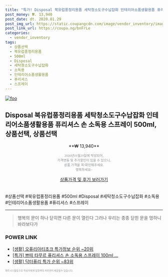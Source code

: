 ```yaml
--- 
title: "특가! Disposal 북유럽풍정리용품 세탁청소도구수납잡화 인테리어소품생활용품 퓨리셔스 손 소독용 스프..." 
post_money: ₩. 13,940 
post_date: dt. 2020.01.29 
post_img_url: https://static.coupangcdn.com/image/vendor_inventory/images/2018/08/14/19/5/6092fc84-1fe3-42a2-9196-77079ec1907f.jpg 
post_link_url: https://coupa.ng/bnFrLe 
categories: 
  - vendor_inventory 
tags: 
  - 상품선택 
  - 북유럽풍정리용품 
  - 500ml 
  - Disposal 
  - 세탁청소도구수납잡화 
  - 소독용 
  - 인테리어소품생활용품 
  - 퓨리셔스 
  - 스프레이 
--- 
```

[![foo](https://static.coupangcdn.com/image/vendor_inventory/images/2018/08/14/19/5/6092fc84-1fe3-42a2-9196-77079ec1907f.jpg)](https://coupa.ng/bnFrLe) 

## Disposal 북유럽풍정리용품 세탁청소도구수납잡화 인테리어소품생활용품 퓨리셔스 손 소독용 스프레이 500ml, 상품선택, 상품선택 
<p style="text-align: center;">**₩ 13,940**</p> 
<p style="text-align: center;"><span style="color: #898c8f; font-family: Georgia,Times,serif; font-size: 0.75em;">2020년01월29일에 작성되어, <br>가격변동 및 추가할인이 있을 수 있으니,<br> 상품 가격을 꼭!확인해주세요.<br>행복하세요~</span> 
</p>	 
<div markdown="0" style="text-align: center;"><a href="https://coupa.ng/bnFrLe" class="btn btn--success">상품가격 및 후기 보러가기</a></div> 
<br><br> 
  #상품선택 #북유럽풍정리용품 #500ml #Disposal #세탁청소도구수납잡화 #소독용 #인테리어소품생활용품 #퓨리셔스 #스프레이 
<hr> 

> 행복의 문이 하나 닫히면 다른 문이 열린다 그러나 우리는 종종 닫힌 문을 멍하니 바라보다가 


### POWER LINK

* <a href="https://blog.naver.com/sakai111/221777362864" target="_blank"> [생활] 오퓨리아티초크 특가정보 순위 ~20위</a>
* <a href="https://blog.naver.com/santokki14/221790030708" target="_blank">[특가] 쁘띠 타무르 퓨리셔스 손 소독용 스프레이 100ml ...</a>
* <a href="https://blog.naver.com/sakai111/221787825708" target="_blank"> [생활] 닥터퓨리 특가 순위 ~83위</a>

<span style="color: #898c8f; font-family: Georgia,Times,serif; font-size: 0.55em;">파트너스활동으로 작성자에게 일정액의 커미션이 제공될수 있습니다.</span> 
